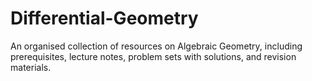 # Differential-Geometry
An organised collection of resources on Algebraic Geometry, including prerequisites, lecture notes, problem sets with solutions, and revision materials.
